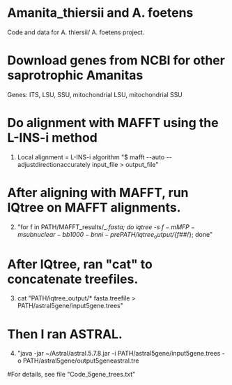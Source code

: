 # Amanita_thiersii and A. foetens
Code and data for A. thiersii/ A. foetens project. 

# Download genes from NCBI for other saprotrophic Amanitas
Genes: ITS, LSU, SSU, mitochondrial LSU, mitochondrial SSU

# Do alignment with MAFFT using the L-INS-i method
1. Local alignment = L-INS-i algorithm "$ mafft --auto --adjustdirectionaccurately input_file > output_file"

# After aligning with MAFFT, run IQtree on MAFFT alignments.
2. "for f in PATH/MAFFT_results/_*.fasta; do iqtree -s $f -m MFP -msub nuclear -bb 1000 -bnni -pre PATH/iqtree_output/${f##*/}; done"

# After IQtree, ran "cat" to concatenate treefiles. 
3. cat "PATH/iqtree_output/* fasta.treefile > PATH/astral5gene/input5gene.trees"
 
# Then I ran ASTRAL.
4. "java -jar ~/Astral/astral.5.7.8.jar -i PATH/astral5gene/input5gene.trees -o PATH/astral5gene/output5geneastral.tre

#For details, see file "Code_5gene_trees.txt"
